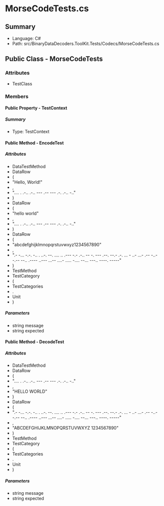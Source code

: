 ﻿# MorseCodeTests.cs

## Summary

* Language: C#
* Path: src/BinaryDataDecoders.ToolKit.Tests/Codecs/MorseCodeTests.cs

## Public Class - MorseCodeTests

### Attributes

 - TestClass

### Members

#### Public Property - TestContext

##### Summary

 * Type: TestContext 

#### Public Method - EncodeTest

##### Attributes

 - DataTestMethod
 - DataRow
 - (
 - "Hello, World!"
 - ,
 - ".... . .-.. .-.. ---  .-- --- .-. .-.. -.."
 - )
 - DataRow
 - (
 - "hello world"
 - ,
 - ".... . .-.. .-.. ---  .-- --- .-. .-.. -.."
 - )
 - DataRow
 - (
 - "abcdefghijklmnopqrstuvwxyz1234567890"
 - ,
 - ".- -... -.-. -.. . ..-. --. .... .. .--- -.- .-.. -- -. --- .--. --.- .-. ... - ..- ...- .-- -..- -.-- --.. .---- ..--- ...-- ....- ..... -.... --... ---.. ----. -----"
 - )
 - TestMethod
 - TestCategory
 - (
 - TestCategories
 - .
 - Unit
 - )

#####  Parameters

 - string message 
 - string expected 

#### Public Method - DecodeTest

##### Attributes

 - DataTestMethod
 - DataRow
 - (
 - ".... . .-.. .-.. ---  .-- --- .-. .-.. -.."
 - ,
 - "HELLO WORLD"
 - )
 - DataRow
 - (
 - ".- -... -.-. -.. . ..-. --. .... .. .--- -.- .-.. -- -. --- .--. --.- .-. ... - ..- ...- .-- -..- -.-- --..  .---- ..--- ...-- ....- ..... -.... --... ---.. ----. -----"
 - ,
 - "ABCDEFGHIJKLMNOPQRSTUVWXYZ 1234567890"
 - )
 - TestMethod
 - TestCategory
 - (
 - TestCategories
 - .
 - Unit
 - )

#####  Parameters

 - string message 
 - string expected 

